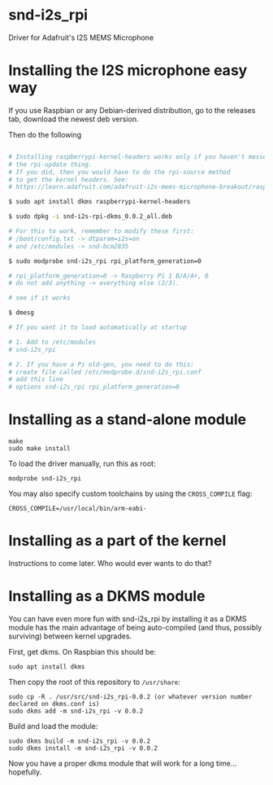 # snd-i2s\_rpi

Driver for Adafruit's I2S MEMS Microphone

Installing the I2S microphone easy way
====================================

If you use Raspbian or any Debian-derived distribution, go to the releases tab, download the newest deb version.

Then do the following

```bash

# Installing raspberrypi-kernel-headers works only if you haven't messed with
# the rpi-update thing.
# If you did, then you would have to do the rpi-source method
# to get the kernel headers. See: 
# https://learn.adafruit.com/adafruit-i2s-mems-microphone-breakout/raspberry-pi-wiring-and-test#kernel-compiling

$ sudo apt install dkms raspberrypi-kernel-headers

$ sudo dpkg -i snd-i2s-rpi-dkms_0.0.2_all.deb

# For this to work, remember to modify these first:
# /boot/config.txt -> dtparam=i2s=on
# and /etc/modules -> snd-bcm2835

$ sudo modprobe snd-i2s_rpi rpi_platform_generation=0

# rpi_platform_generation=0 -> Raspberry Pi 1 B/A/A+, 0
# do not add anything -> everything else (2/3).

# see if it works

$ dmesg

# If you want it to load automatically at startup

# 1. Add to /etc/modules
# snd-i2s_rpi

# 2. If you have a Pi old-gen, you need to do this:
# create file called /etc/modprobe.d/snd-i2s_rpi.conf
# add this line
# options snd-i2s_rpi rpi_platform_generation=0

```


Installing as a stand-alone module
====================================

    make
    sudo make install

To load the driver manually, run this as root:

    modprobe snd-i2s_rpi

You may also specify custom toolchains by using the `CROSS_COMPILE` flag:

    CROSS_COMPILE=/usr/local/bin/arm-eabi-


Installing as a part of the kernel
======================================

Instructions to come later. Who would ever wants to do that?




Installing as a DKMS module
=================================

You can have even more fun with snd-i2s\_rpi by installing it as a DKMS module has the main advantage of being auto-compiled (and thus, possibly surviving) between kernel upgrades.

First, get dkms. On Raspbian this should be:

	sudo apt install dkms

Then copy the root of this repository to `/usr/share`:

	sudo cp -R . /usr/src/snd-i2s_rpi-0.0.2 (or whatever version number declared on dkms.conf is)
	sudo dkms add -m snd-i2s_rpi -v 0.0.2

Build and load the module:

	sudo dkms build -m snd-i2s_rpi -v 0.0.2
	sudo dkms install -m snd-i2s_rpi -v 0.0.2

Now you have a proper dkms module that will work for a long time... hopefully.


